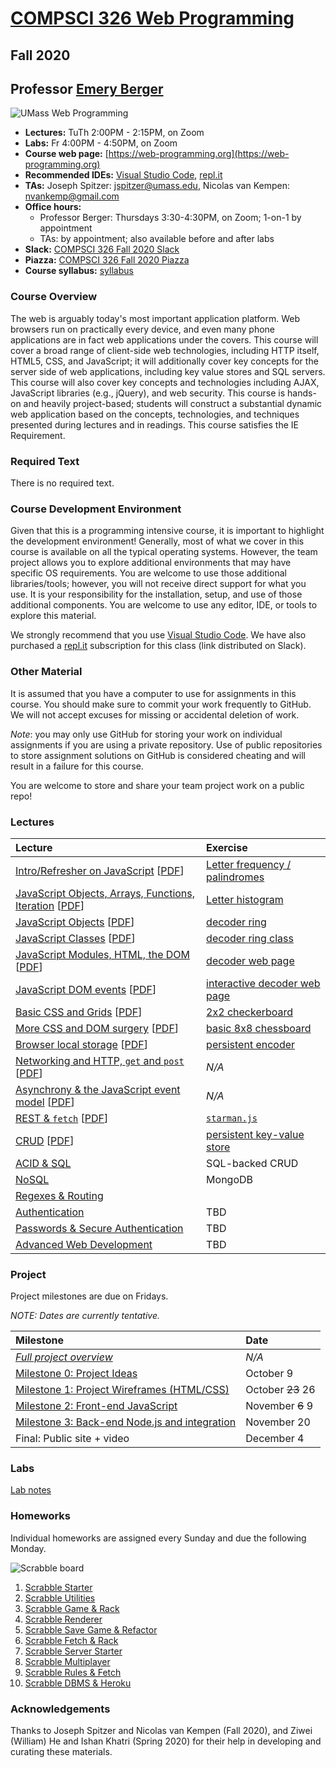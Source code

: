 # [COMPSCI 326 Web Programming](https://web-programming.org)
## Fall 2020
## Professor [Emery Berger](https://www.emeryberger.com)

![UMass Web Programming](umass_netscape_05.png "UMass Web Programming")

- **Lectures:** TuTh 2:00PM - 2:15PM, on Zoom
- **Labs:** Fr 4:00PM - 4:50PM, on Zoom
- **Course web page:** [https://web-programming.org](https://web-programming.org)
- **Recommended IDEs:** [Visual Studio Code](https://code.visualstudio.com/), [repl.it](https://repl.it/~)
- **TAs:** Joseph Spitzer: [jspitzer@umass.edu](mailto:jspitzer@umass.edu), Nicolas van Kempen: [nvankemp@gmail.com](mailto:nvankemp@gmail.com)
- **Office hours:**
  - Professor Berger: Thursdays 3:30-4:30PM, on Zoom; 1-on-1 by appointment
  - TAs: by appointment; also available before and after labs
- **Slack:** [COMPSCI 326 Fall 2020 Slack](https://compsci326-umass-f20.slack.com)
- **Piazza:** [COMPSCI 326 Fall 2020 Piazza](https://piazza.com/class/kd9e5szb1gs4h1)
- **Course syllabus:** [syllabus](https://web-programming.org/syllabus)

### Course Overview

The web is arguably today's most important application platform. Web browsers run on practically every device, and even many phone applications are in fact web applications under the covers. This course will cover a broad range of client-side web technologies, including HTTP itself, HTML5, CSS, and JavaScript; it will additionally cover key concepts for the server side of web applications, including key value stores and SQL servers. This course will also cover key concepts and technologies including AJAX, JavaScript libraries (e.g., jQuery), and web security. This course is hands-on and heavily project-based; students will construct a substantial dynamic web application based on the concepts, technologies, and techniques presented during lectures and in readings. This course satisfies the IE Requirement.

### Required Text

There is no required text.

### Course Development Environment

Given that this is a programming intensive course, it is important to highlight the development environment! Generally, most of what we cover in this course is available on all the typical operating systems. However, the team project allows you to explore additional environments that may have specific OS requirements. You are welcome to use those additional libraries/tools; however, you will not receive direct support for what you use. It is your responsibility for the installation, setup, and use of those additional components. You are welcome to use any editor, IDE, or tools to explore this material.

We strongly recommend that you use [Visual Studio Code](https://code.visualstudio.com/). We have also purchased a [repl.it](http://repl.it) subscription for this class (link distributed on Slack).

### Other Material

It is assumed that you have a computer to use for assignments in this
course. You should make sure to commit your work frequently to
GitHub. We will not accept excuses for missing or accidental deletion
of work.

_Note_: you may only use GitHub for storing your work on individual
assignments if you are using a private repository. Use of public
repositories to store assignment solutions on GitHub is considered
cheating and will result in a failure for this course.

You are welcome to store and share your team project work on a public repo!

### Lectures

| Lecture | Exercise |
| :------ | :------- |
| [Intro/Refresher on JavaScript](https://docs.google.com/document/d/1bLSIKtaUvqflrwQUTdATLXh7698v6YNqtvRvT2kdoLY/edit?usp=sharing) [[PDF](https://github.com/web-programming-org/web-programming/blob/master/lectures/COMPSCI%20326%20F20%20-%201.%20JavaScript.pdf)] | [Letter frequency / palindromes](https://docs.google.com/document/d/1dIsttpaT6rr_8cBm9u5SBjOPeDBy4bGCZ9vetj9gDI8/edit?usp=sharing) |
| [JavaScript Objects, Arrays, Functions, Iteration](https://docs.google.com/document/d/1KCVh-UZrcW9md6E5hzSGkvgKLUJPu1aF3YXAjtpDca8/edit?usp=sharing) [[PDF](https://github.com/web-programming-org/web-programming/blob/master/lectures/COMPSCI%20326%20F20%20-%202.%20JavaScript%2C%20cont..pdf)] | [Letter histogram](https://docs.google.com/document/d/1crze-uIiJyh9U-utTBKeufO99IlFdUsnbrpIo7QQP5c/edit?usp=sharing) |
| [JavaScript Objects](https://docs.google.com/document/d/1CkzyhOEA7I8xs-TyZiX5G0s2FCK3FZR6qapsAaI3Isc/edit?usp=sharing) [[PDF](https://github.com/web-programming-org/web-programming/blob/master/lectures/COMPSCI%20326%20F20%20-%203.%20JavaScript%20objects.pdf)] | [decoder ring](https://docs.google.com/document/d/1YqM7AvrlHbOIlw2blKy9epRoxewLirM3m0y15tQY6RI/edit?usp=sharing) |
| [JavaScript Classes](https://docs.google.com/document/d/1-5LF53UmHHF8V28y-d8S7LPCBHwg6LcPie_-N5719Fo/edit?usp=sharing) [[PDF](https://github.com/web-programming-org/web-programming/blob/master/lectures/COMPSCI%20326%20F20%20-%204.%20JavaScript%20classes.pdf)] | [decoder ring class](https://docs.google.com/document/d/1HPhZWpQN9cmhLxWkokZknR-cMrCq_VtUVVm3-FUIZL8/edit?usp=sharing) |
| [JavaScript Modules, HTML, the DOM](https://docs.google.com/document/d/1PROSgwoJqY1M8xV3r6qU6ESD2ERdwkHX4ujZnkO2JMM/edit?usp=sharing) [[PDF](https://github.com/web-programming-org/web-programming/blob/master/lectures/COMPSCI%20326%20F20%20-%204.%20JavaScript%20classes.pdf)] | [decoder web page](https://docs.google.com/document/d/1xPrxJ1PvqhJwJc70J4wVNAbhtC1gXU8CrsutQI4phuI/edit?usp=sharing) |
| [JavaScript DOM events](https://docs.google.com/document/d/1jWkYwjbMNLeXwDQkKsYWiJxzNibv1iSSAhhil1toW2M/edit?usp=sharing) [[PDF](https://github.com/web-programming-org/web-programming/blob/master/lectures/COMPSCI%20326%20F20%20-%205.%20JavaScript%2C%20Modules%2C%20HTML%2C%20the%20DOM.pdf)] | [interactive decoder web page](https://docs.google.com/document/d/1kwrdoG_r7FLWIhzo4qlBUAHFZkT8ZeTdjaYKnK3FA-s/edit?usp=sharing) |
| [Basic CSS and Grids](https://docs.google.com/document/d/1uUl8I6zmLck58o9ZPODGL9xR4graNYnRXCdrisM5Dyo/edit?usp=sharing) [[PDF](https://github.com/web-programming-org/web-programming/blob/master/lectures/COMPSCI%20326%20F20%20-%206.%20JavaScript%2C%20DOM%20events.pdf)] | [2x2 checkerboard](https://docs.google.com/document/d/1D04hChcHINVKMjb_8GghJffgs-Cu18WRPeY5bLBRUr4/edit?usp=sharing) |
| [More CSS and DOM surgery](https://docs.google.com/document/d/1ttfMyd_I5wORQusDeshgD8Hw6br-a9t85rRzAFD1MQ0/edit?usp=sharing) [[PDF](https://github.com/web-programming-org/web-programming/blob/master/lectures/COMPSCI%20326%20F20%20-%208.%20CSS%20%26%20DOM%20surgery.pdf)] | [basic 8x8 chessboard](https://docs.google.com/document/d/1WoWb9ARaLlKDqRnsBgzaLo4PYeYlg7uQUDNRdNiCNTg/edit?usp=sharing) |
| [Browser local storage](https://docs.google.com/document/d/1VA_haLv29Q5_uwCTUmXLruXt93pBvyYwCZY4cvbM1m8/edit?usp=sharing) [[PDF](https://github.com/web-programming-org/web-programming/blob/master/lectures/COMPSCI%20326%20F20%20-%209.%20Browser-Side%20Storage.pdf)] | [persistent encoder](https://docs.google.com/document/d/1y49fADRp_wEmCmxdaRDz2wUusrmUl_mnKKMwM5DfJ48/edit?usp=sharing) |
| [Networking and HTTP, `get` and `post`](https://docs.google.com/document/d/1QryZVXBdxqnw0QMyfaZb8mtWlLteSXcVvQcnoL7u0zo/edit?usp=sharing) [[PDF](https://github.com/emeryberger/web-programming/blob/master/lectures/COMPSCI%20326%20F20%20-%2010.%20Networking%20%26%20HTTP.pdf)] | _N/A_ |
| [Asynchrony & the JavaScript event model](https://docs.google.com/document/d/1_DawWP1QCnsotgMq7wH13rzi8UnVUPaVHkByouW_p8A/edit?usp=sharing) [[PDF](https://github.com/web-programming-org/web-programming/blob/master/lectures/COMPSCI%20326%20F20%20-%2011.%20Asynchrony%20and%20the%20JavaScript%20Event%20Model.pdf)] | _N/A_ |
| [REST & `fetch`](https://docs.google.com/document/d/1lY8e-J22QtOXxoaJQ2btGDxE2pZxrMbsNC2wY-s8gyg/edit?usp=sharing) [[PDF](https://github.com/web-programming-org/web-programming/blob/master/lectures/COMPSCI%20326%20F20%20-%2012.%20REST%20%26%20Fetch.pdf)] | [`starman.js`](https://docs.google.com/document/d/1RYwmJg-3qh0ORcECT9_j2fhMIdv7nOzuJCizy_5uJRg/edit?usp=sharing) |
| [CRUD](https://docs.google.com/document/d/1yNqVyX8DmsCmlyCIsdScb7VGw5UxCaZRXjRgMaDQF5o/edit?usp=sharing) [[PDF](https://github.com/web-programming-org/web-programming/blob/master/lectures/COMPSCI%20326%20F20%20-%2013.%20CRUD.pdf)] | [persistent key-value store](https://docs.google.com/document/d/1WMtdqbplmgFiNRehgnmZAmiBy-Me19O58KGVAEMsI5Q/edit?usp=sharing) |
| [ACID & SQL](https://docs.google.com/document/d/1k2XSkriq7dkFUgBnSI3idhteXdFP4K4hY0fkG8ppIio/edit?usp=sharing) | SQL-backed CRUD |
| [NoSQL](https://docs.google.com/document/d/1lsLia4Qj0YAZa3vgZlW7jocfHjax00zRMRJe5jt758k/edit?usp=sharing) | MongoDB |
| [Regexes & Routing](https://docs.google.com/document/d/11MtiM5Hwuk4Y108Gi5Wm7pJITVN62hnGHAwA79_EQPI/edit?usp=sharing) | |
| [Authentication](https://docs.google.com/document/d/1TUjsNfT07N8wtdn2Ky-QuylZ2jQpkINxd3j4NTlyJ_Q/edit?usp=sharing) | TBD |
| [Passwords & Secure Authentication](https://docs.google.com/document/d/1vmjcgPSGUTKgfQVADazujWC6Ny94A6QAHPuGTOHNGco/edit?usp=sharing) | TBD |
| [Advanced Web Development](https://docs.google.com/document/d/1ksP08SaDWfFwTDAmlKzZgWt5ymqEjfvQZaOlj_b7U0Y/edit?usp=sharing) | TBD |

### Project

Project milestones are due on Fridays.

_NOTE: Dates are currently tentative._

| Milestone | Date |
| :-------- | :--- |
| [_Full project overview_](https://docs.google.com/document/d/1msb8op2QJIyz6Ke4sg6a-yoKexyJVzMfVFwHsX2Fqyc/edit?usp=sharing)    | _N/A_  |
| [Milestone 0: Project Ideas](https://docs.google.com/document/d/1aJ_TMdzxmewlhZQQac2QlnCV3lVbwPs-pZ5Iao2gBEs/edit?usp=sharing) | October 9  |
| [Milestone 1: Project Wireframes (HTML/CSS)](https://docs.google.com/document/d/1WsdY1qijEROoQCwYBcBc9YzEmK1AuBi2mdlkMaUXQ4Y/edit?usp=sharing)  | October <strike>23</strike> 26  |
| [Milestone 2: Front-end JavaScript](https://docs.google.com/document/d/1U1iXfvlNBNziRkxjKIaDFUqQ8vpYtjOBgWLPY3GRJxg/edit?usp=sharing) | November <strike>6</strike> 9  |
| [Milestone 3: Back-end Node.js and integration](https://docs.google.com/document/d/1zdw0vNJXx6sFG660pi8K8ETqm51jtXA3JnhxRa6Wxsc/edit?usp=sharing) | November 20 |
| Final: Public site + video | December 4 |


### Labs

[Lab notes](lab-info.md)

### Homeworks

Individual homeworks are assigned every Sunday and due the following Monday.

![Scrabble board](https://raw.githubusercontent.com/web-programming-org/web-programming/master/scrabble.png)

1. [Scrabble Starter](https://docs.google.com/document/d/17E0dt4u2sHYN9Kn3lBIP5RT1RMi4EZOZfumNDFjxMFw/edit?usp=sharing)
1. [Scrabble Utilities](https://docs.google.com/document/d/19nGdl5H4MVM8IdquUFmpJk9IpkZM44ps26VzMoCTHHg/edit?usp=sharing)
1. [Scrabble Game & Rack](https://docs.google.com/document/d/11b6L3gzx-5CZQSR9nBnx5As-PlOUx4VAccU5wnaRZXM/edit?usp=sharing)
1. [Scrabble Renderer](https://docs.google.com/document/d/15osPL4_BQyI7G4ZxliepDQRlYCJG4ZipOzoBC45fDmU/edit?usp=sharing)
1. [Scrabble Save Game & Refactor](https://docs.google.com/document/d/1Z99SWlJnV5jPNOu4_5PgsMc0N95XsANmHmi0XH-gqt0/edit?usp=sharing)
1. [Scrabble Fetch & Rack](https://docs.google.com/document/d/15oXPyuf-5VsyJ9TH7abLmDU-j67wriw7PbK4HihSFUU/edit?usp=sharing)
1. [Scrabble Server Starter](https://docs.google.com/document/d/1PMZxj9nLpOz3cgEN1gOTnzAMrmeVrfyf3cMjBRAD1eg/edit?usp=sharing)
1. [Scrabble Multiplayer](https://docs.google.com/document/d/1ZOXDYt0qjV7jXRSMHtA8ABhFhwFYutxoyc8eaaE2RcQ/edit?usp=sharing)
1. [Scrabble Rules & Fetch](https://docs.google.com/document/d/1XJbriuYZge-wbZCYqz88pjRKvoriAPFrh8aA8J1CITQ/edit?usp=sharing)
1. [Scrabble DBMS & Heroku](https://docs.google.com/document/d/1Fw9Mow9zuljjNqbtHCr47DXrFp7JZ1rx5hG13sPbx30/edit?usp=sharing)

### Acknowledgements

Thanks to Joseph Spitzer and Nicolas van Kempen (Fall 2020), and Ziwei
(William) He and Ishan Khatri (Spring 2020) for their help in
developing and curating these materials.